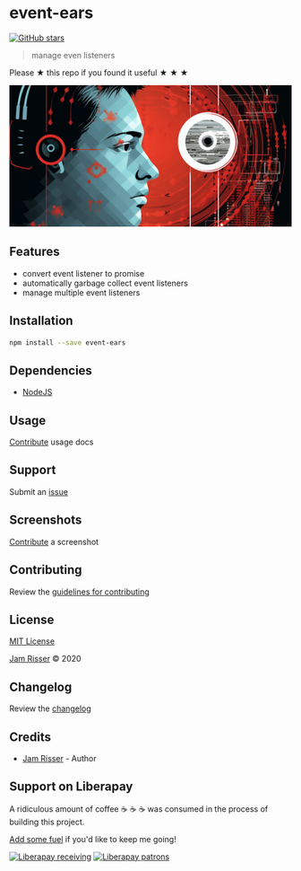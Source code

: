 # event-ears

[![GitHub stars](https://img.shields.io/github/stars/codejamninja/event-ears.svg?style=social&label=Stars)](https://github.com/codejamninja/event-ears)

> manage even listeners

Please ★ this repo if you found it useful ★ ★ ★

![](assets/event-ears.png)

## Features

- convert event listener to promise
- automatically garbage collect event listeners
- manage multiple event listeners

## Installation

```sh
npm install --save event-ears
```

## Dependencies

- [NodeJS](https://nodejs.org)

## Usage

[Contribute](https://github.com/codejamninja/event-ears/blob/master/CONTRIBUTING.md) usage docs

## Support

Submit an [issue](https://github.com/codejamninja/event-ears/issues/new)

## Screenshots

[Contribute](https://github.com/codejamninja/event-ears/blob/master/CONTRIBUTING.md) a screenshot

## Contributing

Review the [guidelines for contributing](https://github.com/codejamninja/event-ears/blob/master/CONTRIBUTING.md)

## License

[MIT License](https://github.com/codejamninja/event-ears/blob/master/LICENSE)

[Jam Risser](https://codejam.ninja) © 2020

## Changelog

Review the [changelog](https://github.com/codejamninja/event-ears/blob/master/CHANGELOG.md)

## Credits

- [Jam Risser](https://codejam.ninja) - Author

## Support on Liberapay

A ridiculous amount of coffee ☕ ☕ ☕ was consumed in the process of building this project.

[Add some fuel](https://liberapay.com/codejamninja/donate) if you'd like to keep me going!

[![Liberapay receiving](https://img.shields.io/liberapay/receives/codejamninja.svg?style=flat-square)](https://liberapay.com/codejamninja/donate)
[![Liberapay patrons](https://img.shields.io/liberapay/patrons/codejamninja.svg?style=flat-square)](https://liberapay.com/codejamninja/donate)
